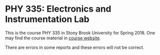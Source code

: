 # PHY 335: Electronics and Instrumentation Lab

This is the course PHY 335 in Stony Brook University for Spring 2018. One may find the course material in [course website](http://mini.physics.sunysb.edu/~xudu/teaching335.html).

There are errors in some reports and these errors will not be correct.
